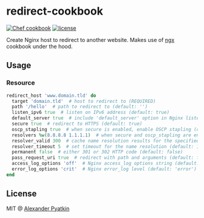 # redirect-cookbook
[![Chef cookbook](https://img.shields.io/cookbook/v/redirect.svg?style=flat-square)]()
[![license](https://img.shields.io/github/license/aspyatkin/redirect-cookbook.svg?style=flat-square)]()

Create Nginx host to redirect to another website. Makes use of [ngx](https://supermarket.chef.io/cookbooks/ngx) cookbook under the hood.

## Usage

### Resource

```ruby
redirect_host 'www.domain.tld' do
  target 'domain.tld'  # host to redirect to (REQUIRED)
  path '/hello'  # path to redirect to (default: '')
  listen_ipv6 true  # listen on IPv6 address (default: true)
  default_server true  # include 'default_server' option in Nginx listen directive (default: false)
  secure true  # redirect to HTTPS (default: true)
  oscp_stapling true  # when secure is enabled, enable OSCP stapling (default: true)
  resolvers %w(8.8.8.8 1.1.1.1)  # when secure and oscp_stapling are enabled, set up resolvers (default: Google and CloudFlare DNS servers)
  resolver_valid 300  # cache name resolution results for the specified number of seconds (default: 600)
  resolver_timeout 5  # set timeout for the name resolution (default: 10)
  permanent false  # either 301 or 302 HTTP code (default: false)
  pass_request_uri true  # redirect with path and arguments (default: false)
  access_log_options 'off'  # Nginx access_log options string (default: 'combined', use 'off' to disable access_log)
  error_log_options 'crit'  # Nginx error_log level (default: 'error')
end
```

## License
MIT @ [Alexander Pyatkin](https://github.com/aspyatkin)
